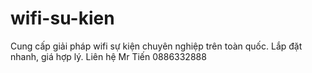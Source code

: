 # wifi-su-kien
Cung cấp giải pháp wifi sự kiện chuyên nghiệp trên toàn quốc. Lắp đặt nhanh, giá hợp lý. Liên hệ Mr Tiến 0886332888
